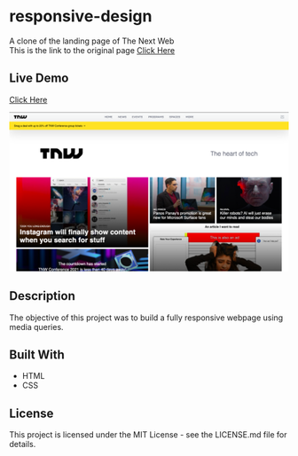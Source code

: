 # responsive-design

A clone of the landing page of The Next Web  
This is the link to the original page [Click Here](https://thenextweb.com/)

## Live Demo

[Click Here](https://camsz27.github.io/responsive-design/)

![Preview of the landing page](./Images/preview.png 'The Next Web')

## Description

The objective of this project was to build a fully responsive webpage using media queries.

## Built With

- HTML
- CSS

## License

This project is licensed under the MIT License - see the LICENSE.md file for details.
